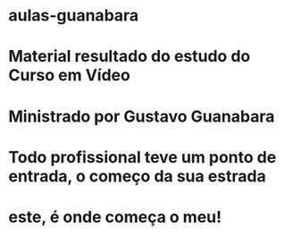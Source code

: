 # aulas-guanabara

# Material resultado do estudo do Curso em Vídeo
# Ministrado por Gustavo Guanabara

# Todo profissional teve um ponto de entrada, o começo da sua estrada
# este, é onde começa o meu!